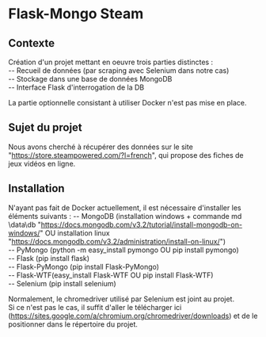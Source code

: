 # Flask-Mongo Steam

## Contexte

Création d'un projet mettant en oeuvre trois parties distinctes :  
-- Recueil de données (par scraping avec Selenium dans notre cas)  
-- Stockage dans une base de données MongoDB  
-- Interface Flask d'interrogation de la DB  

La partie optionnelle consistant à utiliser Docker n'est pas mise en place.  

## Sujet du projet

Nous avons cherché à récupérer des données sur le site "https://store.steampowered.com/?l=french", qui propose des fiches de jeux vidéos en ligne.  

## Installation

N'ayant pas fait de Docker actuellement, il est nécessaire d'installer les éléments suivants : 
-- MongoDB (installation windows + commande md \data\db "https://docs.mongodb.com/v3.2/tutorial/install-mongodb-on-windows/" 
OU installation linux "https://docs.mongodb.com/v3.2/administration/install-on-linux/")  
-- PyMongo (python -m easy_install pymongo OU pip install pymongo)  
-- Flask (pip install flask)  
-- Flask-PyMongo (pip install Flask-PyMongo)  
-- Flask-WTF(easy_install Flask-WTF OU pip install Flask-WTF)  
-- Selenium (pip install selenium)  

Normalement, le chromedriver utilisé par Selenium est joint au projet.  
Si ce n'est pas le cas, il suffit d'aller le télécharger ici (https://sites.google.com/a/chromium.org/chromedriver/downloads) et de le positionner dans le répertoire du projet.